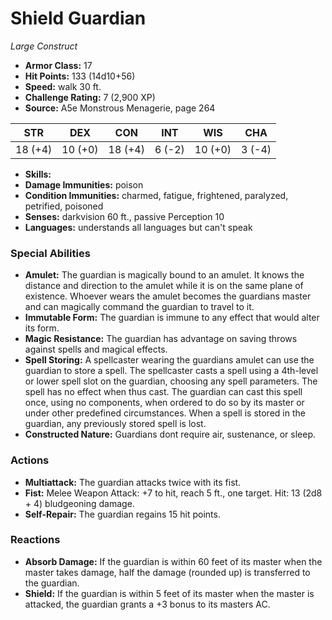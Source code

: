 # Shield Guardian

*Large* *Construct*

- **Armor Class:** 17
- **Hit Points:** 133 (14d10+56)
- **Speed:** walk 30 ft.
- **Challenge Rating:** 7 (2,900 XP)
- **Source:** A5e Monstrous Menagerie, page 264

| STR | DEX | CON | INT | WIS | CHA |
| --- | --- | --- | --- | --- | --- |
| 18 (+4) | 10 (+0) | 18 (+4) | 6 (-2) | 10 (+0) | 3 (-4) |

- **Skills:** 
- **Damage Immunities:** poison
- **Condition Immunities:** charmed, fatigue, frightened, paralyzed, petrified, poisoned
- **Senses:** darkvision 60 ft., passive Perception 10
- **Languages:** understands all languages but can't speak

### Special Abilities

- **Amulet:** The guardian is magically bound to an amulet. It knows the distance and direction to the amulet while it is on the same plane of existence. Whoever wears the amulet becomes the guardians master and can magically command the guardian to travel to it.
- **Immutable Form:** The guardian is immune to any effect that would alter its form.
- **Magic Resistance:** The guardian has advantage on saving throws against spells and magical effects.
- **Spell Storing:** A spellcaster wearing the guardians amulet can use the guardian to store a spell. The spellcaster casts a spell using a 4th-level or lower spell slot on the guardian, choosing any spell parameters. The spell has no effect when thus cast. The guardian can cast this spell once, using no components, when ordered to do so by its master or under other predefined circumstances. When a spell is stored in the guardian, any previously stored spell is lost.
- **Constructed Nature:** Guardians dont require air, sustenance, or sleep.

### Actions

- **Multiattack:** The guardian attacks twice with its fist.
- **Fist:** Melee Weapon Attack: +7 to hit, reach 5 ft., one target. Hit: 13 (2d8 + 4) bludgeoning damage.
- **Self-Repair:** The guardian regains 15 hit points.

### Reactions

- **Absorb Damage:** If the guardian is within 60 feet of its master when the master takes damage, half the damage (rounded up) is transferred to the guardian.
- **Shield:** If the guardian is within 5 feet of its master when the master is attacked, the guardian grants a +3 bonus to its masters AC.


